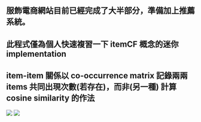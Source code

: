 服飾電商網站目前已經完成了大半部分，準備加上推薦系統。
---

此程式僅為個人快速複習一下 itemCF 概念的迷你 implementation
---

item-item 關係以 co-occurrence matrix 記錄兩兩 items 共同出現次數(若存在)，而非(另一種) 計算 cosine similarity 的作法
---

<img src="https://i.imgur.com/z4zIV8H.png" />

<img src="https://i.imgur.com/1mWyjT3.png" />
